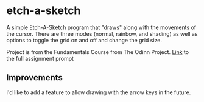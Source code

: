 # etch-a-sketch

A simple Etch-A-Sketch program that "draws" along with the movements of the cursor.  There are three modes (normal, rainbow, and shading) as well as options to toggle the grid on and off and change the grid size.

Project is from the Fundamentals Course from The Odinn Project. [Link](https://www.theodinproject.com/courses/foundations/lessons/etch-a-sketch-project) to the full assignment prompt


## Improvements
I'd like to add a feature to allow drawing with the arrow keys in the future.
